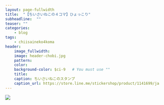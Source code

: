 ```yaml
---
layout: page-fullwidth
title:  "【ちいさいねこの４コマ】ひょっこり"
subheadline:  ""
teaser: ""
categories:
    - blog
tags:
    - chiisaineko4koma
header:
    image_fullwidth:
    image: header-chobi.jpg
    pattern:
    color:
    background-color: $ci-9   # You must use ""
    title:
    caption: ちいさいねこのスタンプ
    caption_url: https://store.line.me/stickershop/product/1141699/ja
---
```


![](https://lh3.googleusercontent.com/pw/ACtC-3dw8fA1IX5X9_SyK3hpemyujTs5Zc9izEVIZgUnrEToVQhbzNxXt2c9rroQSoUickDDjRTHM8l7SROcj3AwIZd5W9dY9YLoiBNpfkJFjKSAw7mX800mKIVFiqcmlPZ5cBmTS0_kZQKB5U5d6xr3U_5D=w450-h635-no?authuser=2)